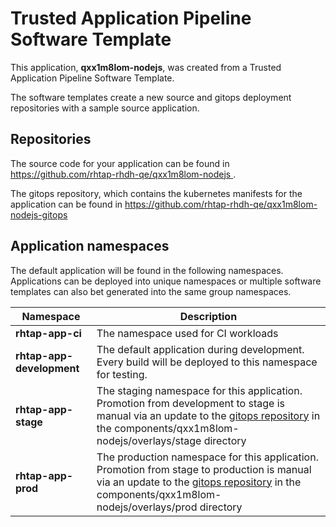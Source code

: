 # Trusted Application Pipeline Software Template

This application, **qxx1m8lom-nodejs**, was created from a Trusted Application Pipeline Software Template.

The software templates create a new source and gitops deployment repositories with a sample source application. 

## Repositories

The source code for your application can be found in [https://github.com/rhtap-rhdh-qe/qxx1m8lom-nodejs ](https://github.com/rhtap-rhdh-qe/qxx1m8lom-nodejs ).
 
The gitops repository, which contains the kubernetes manifests for the application can be found in 
[https://github.com/rhtap-rhdh-qe/qxx1m8lom-nodejs-gitops ](https://github.com/rhtap-rhdh-qe/qxx1m8lom-nodejs-gitops ) 

## Application namespaces 

The default application will be found in the following namespaces. Applications can be deployed into unique namespaces or multiple software templates can also bet generated into the same group namespaces.  

|  Namespace   |  Description   |  
| -------- | -------- |
| **rhtap-app-ci** | The namespace used for CI workloads |
| **rhtap-app-development** | The default application during development. Every build will be deployed to this namespace for testing. |
| **rhtap-app-stage** | The staging namespace for this application. Promotion from development to stage is manual via an update to the [gitops repository](https://github.com/rhtap-rhdh-qe/qxx1m8lom-nodejs-gitops ) in the components/qxx1m8lom-nodejs/overlays/stage directory |
| **rhtap-app-prod** | The production namespace for this application. Promotion from stage to production is manual via an update to the [gitops repository](https://github.com/rhtap-rhdh-qe/qxx1m8lom-nodejs-gitops ) in the components/qxx1m8lom-nodejs/overlays/prod directory |
